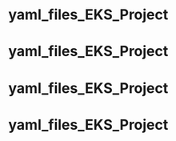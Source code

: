 # yaml_files_EKS_Project
# yaml_files_EKS_Project
# yaml_files_EKS_Project
# yaml_files_EKS_Project
